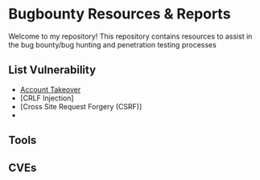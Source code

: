 # Bugbounty Resources & Reports
Welcome to my repository! This repository contains resources to assist in the bug bounty/bug hunting and penetration testing processes
## List Vulnerability
- [Account Takeover](https://github.com/Arrhenius09/Bugbounty_resources/blob/main/List%20Vulnerabilty/Account%20Takeover.md)
- [CRLF Injection]
- [Cross Site Request Forgery (CSRF)]
- 

## Tools

## CVEs


